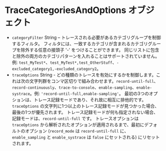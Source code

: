 # TraceCategoriesAndOptions オブジェクト

* `categoryFilter` String – トレースされる必要があるカテゴリグループを制御するフィルタ。 フィルタには、一致するカテゴリが含まれるカテゴリグループを除外する任意の接頭子 '-' をつけることができます。 同じリストに包含と除外の両方のカテゴリパターンを入れることはサポートされていません。 例: `test_MyTest*`、`test_MyTest*,test_OtherStuff`、`-excluded_category1,-excluded_category2`。
* `traceOptions` String - どの種類のトレースを有効にするかを制御します。これは次の文字列群をコンマ区切りで組み合わせます。`record-until-full`、`record-continuously`、`trace-to-console`、`enable-sampling`、`enable-systrace`。例: `'record-until-full,enable-sampling'`。 最初の3つのオプションは、トレース記録モードであり、それ故に相互に排他的です。 `traceOptions` の文字列に1つ以上のトレース記録モードが見つかった場合、最後の1つが優先されます。 トレース記録モードが何も指定されない場合、記録モードは、`record-until-full` です。 トレースオプションは `traceOptions` から解析されたオプションが適用されるまで、最初にデフォルトのオプション (`record_mode` は `record-until-full` に、`enable_sampling` と `enable_systrace` は `false` にセットされる) にリセットされます。
